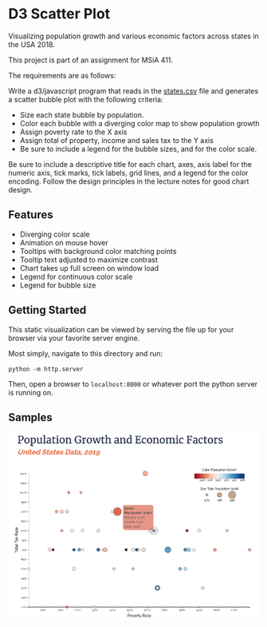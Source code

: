 # D3 Scatter Plot

Visualizing population growth and various economic factors across states in the USA 2018.

This project is part of an assignment for MSiA 411.

The requirements are as follows:

Write a d3/javascript program that reads in the [states.csv](./states.csv) file and generates a scatter bubble plot with the following criteria:

- Size each state bubble by population.
- Color each bubble with a diverging color map to show population growth
- Assign poverty rate to the X axis
- Assign total of property, income and sales tax to the Y axis
- Be sure to include a legend for the bubble sizes, and for the color scale.

Be sure to include a descriptive title for each chart, axes, axis label for the numeric axis, tick marks, tick labels, grid lines, and a legend for the color encoding. Follow the design principles in the lecture notes for good chart design.

## Features

- Diverging color scale
- Animation on mouse hover
- Tooltips with background color matching points
- Tooltip text adjusted to maximize contrast
- Chart takes up full screen on window load
- Legend for continuous color scale
- Legend for bubble size

## Getting Started

This static visualization can be viewed by serving the file up for your browser via your favorite server engine.

Most simply, navigate to this directory and run:

```shell
python -m http.server
```

Then, open a browser to `localhost:8000` or whatever port the python server is running on.

## Samples

![Sample1](img/example.png)
